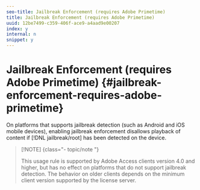 ```yaml
---
seo-title: Jailbreak Enforcement (requires Adobe Primetime)
title: Jailbreak Enforcement (requires Adobe Primetime)
uuid: 12be7499-c359-406f-ace9-a4aad9e00207
index: y
internal: n
snippet: y
---
```


# Jailbreak Enforcement (requires Adobe Primetime) {#jailbreak-enforcement-requires-adobe-primetime}

On platforms that supports jailbreak detection (such as Android and iOS mobile devices), enabling jailbreak enforcement disallows playback of content if [!DNL jailbreak/root] has been detected on the device.

>[!NOTE] {class="- topic/note "}
>
>This usage rule is supported by Adobe Access clients version 4.0 and higher, but has no effect on platforms that do not support jailbreak detection. The behavior on older clients depends on the minimum client version supported by the license server.


